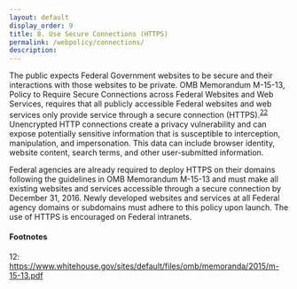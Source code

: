 ```yaml
---
layout: default
display_order: 9
title: 8. Use Secure Connections (HTTPS)
permalink: /webpolicy/connections/
description:
---
```


The public expects Federal Government websites to be secure and their interactions with those websites to be private. OMB Memorandum M-15-13, Policy to Require Secure Connections across Federal Websites and Web Services, requires that all publicly accessible Federal websites and web services only provide service through a secure connection (HTTPS).<sup>[22](#myfootnote14)</sup>    Unencrypted HTTP connections create a privacy vulnerability and can expose potentially sensitive information that is susceptible to interception, manipulation, and impersonation. This data can include browser identity, website content, search terms, and other user-submitted information.

Federal agencies are already required to deploy HTTPS on their domains following the guidelines in OMB Memorandum M-15-13 and must make all existing websites and services accessible through a secure connection by December 31, 2016. Newly developed websites and services at all Federal agency domains or subdomains must adhere to this policy upon launch. The use of HTTPS is encouraged on Federal intranets.

#### Footnotes 
<a name="myfootnote12">12</a>:  https://www.whitehouse.gov/sites/default/files/omb/memoranda/2015/m-15-13.pdf 
